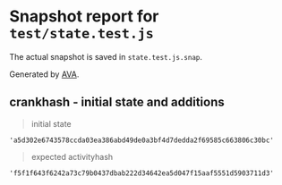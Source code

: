 # Snapshot report for `test/state.test.js`

The actual snapshot is saved in `state.test.js.snap`.

Generated by [AVA](https://avajs.dev).

## crankhash - initial state and additions

> initial state

    'a5d302e6743578ccda03ea386abd49de0a3bf4d7dedda2f69585c663806c30bc'

> expected activityhash

    'f5f1f643f6242a73c79b0437dbab222d34642ea5d047f15aaf5551d5903711d3'
